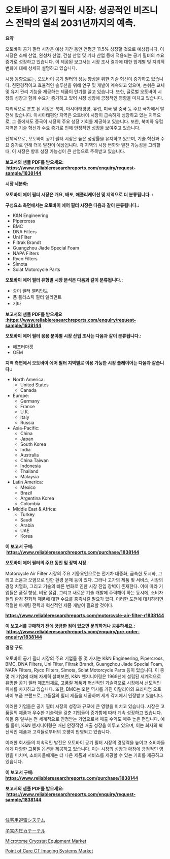 <p><h1>오토바이 공기 필터 시장: 성공적인 비즈니스 전략의 열쇠 2031년까지의 예측.</h1></p><p><strong>요약</strong></p>
<p><p>오토바이 공기 필터 시장은 예상 기간 동안 연평균 11.5% 성장할 것으로 예상됩니다. 이 시장은 소매 산업, 완성차 산업, 건설 산업 및 기타 산업 등에 적용되는 공기 필터의 수요 증가로 성장하고 있습니다. 이 제공된 보고서는 시장 조사 결과에 대한 업계별 및 지리적 변화에 대해 상세히 설명하고 있습니다.</p><p>시장 동향으로는, 오토바이 공기 필터의 성능 향상을 위한 기술 혁신이 증가하고 있습니다. 친환경적이고 효율적인 솔루션을 위해 연구 및 개발이 계속되고 있으며, 손쉬운 교체 및 유지 관리 기능을 제공하는 제품이 인기를 끌고 있습니다. 또한, 글로벌 오토바이 시장의 성장과 함께 수요가 증가하고 있어 시장 성장에 긍정적인 영향을 미치고 있습니다.</p><p>지리적으로 분포 된 시장은 북미, 아시아태평양, 유럽, 미국 및 중국 등 주요 국가에서 발전해 왔습니다. 아시아태평양 지역은 오토바이 시장이 급속하게 성장하고 있는 지역으로, 그 중에서도 중국이 시장의 주요 성장 기회를 제공하고 있습니다. 또한, 북미와 유럽 지역은 기술 혁신과 수요 증가로 인해 안정적인 성장을 보여주고 있습니다.</p><p>전체적으로, 오토바이 공기 필터 시장은 높은 성장률을 유지하고 있으며, 기술 혁신과 수요 증가로 인해 더욱 발전이 예상됩니다. 각 지역의 시장 변화와 발전 가능성을 고려할 때, 이 시장은 향후 성장 가능성이 큰 산업으로 주목받고 있습니다.</p></p>
<p><strong>보고서의 샘플 PDF를 받으세요: &nbsp;<a href="https://www.reliableresearchreports.com/enquiry/request-sample/1838144">https://www.reliableresearchreports.com/enquiry/request-sample/1838144</a></strong></p>
<p><strong>시장 세분화:</strong></p>
<p><strong> 오토바이 에어 필터 시장은 개요, 배포, 애플리케이션 및 지역으로 더 분류됩니다. :</strong></p>
<p><strong>구성요소 측면에서는 오토바이 에어 필터 시장은 다음과 같이 분류됩니다.:</strong></p>
<p><ul><li>K&N Engineering</li><li>Pipercross</li><li>BMC</li><li>DNA Filters</li><li>Uni Filter</li><li>Filtrak Brandt</li><li>Guangzhou Jiade Special Foam</li><li>NAPA Filters</li><li>Ryco Filters</li><li>Simota</li><li>Solat Motorcycle Parts</li></ul></p>
<p><strong> 오토바이 에어 필터 유형별 시장 분석은 다음과 같이 분류됩니다.:</strong></p>
<p><ul><li>종이 필터 엘리먼트</li><li>폼 플라스틱 필터 엘리먼트</li><li>기타</li></ul></p>
<p><strong>보고서의 샘플 PDF를 받으세요 :<a href="https://www.reliableresearchreports.com/enquiry/request-sample/1838144">https://www.reliableresearchreports.com/enquiry/request-sample/1838144</a></strong></p>
<p><strong> 오토바이 에어 필터 응용 분야별 시장 산업 조사는 다음과 같이 분류됩니다.:</strong></p>
<p><ul><li>애프터마켓</li><li>OEM</li></ul></p>
<p><strong>지역 측면에서 오토바이 에어 필터 지역별로 이용 가능한 시장 플레이어는 다음과 같습니다.:</strong></p>
<p><ul>
    <li>
        North America:
        <ul>
            <li>United States</li>
            <li>Canada</li>
        </ul>
    </li>
    <li>
        Europe:
        <ul>
            <li>Germany</li>
            <li>France</li>
            <li>U.K.</li>
            <li>Italy</li>
            <li>Russia</li>
        </ul>
    </li>
    <li>
        Asia-Pacific:
        <ul>
            <li>China</li>
            <li>Japan</li>
            <li>South Korea</li>
            <li>India</li>
            <li>Australia</li>
            <li>China Taiwan</li>
            <li>Indonesia</li>
            <li>Thailand</li>
            <li>Malaysia</li>
        </ul>
    </li>
    <li>
        Latin America:
        <ul>
            <li>Mexico</li>
            <li>Brazil</li>
            <li>Argentina Korea</li>
            <li>Colombia</li>
        </ul>
    </li>
    <li>
        Middle East & Africa:
        <ul>
            <li>Turkey</li>
            <li>Saudi</li>
            <li>Arabia</li>
            <li>UAE</li>
            <li>Korea</li>
        </ul>
    </li>
    </ul></p>
<p><strong>이 보고서 구매: &nbsp;<a href="https://www.reliableresearchreports.com/purchase/1838144">https://www.reliableresearchreports.com/purchase/1838144</a></strong></p>
<p><strong>오토바이 에어 필터의 주요 동인 및 장벽 시장</strong></p>
<p><p>Motorcycle Air Filter 시장의 주요 기동요인으로는 전기차 대중화, 급속한 도시화, 그리고 소음과 오염으로 인한 환경 문제 등이 있다. 그러나 고가의 제품 및 서비스, 시장의 경쟁 치열화, 그리고 기술의 빠른 변화로 인한 시장 진입 장벽이 존재한다. 이에 따라 기업들은 품질 향상, 비용 절감, 그리고 새로운 기술 개발에 주력해야 하는 동시에, 소비자들의 환경 친화적 제품에 대한 수요를 충족시킬 필요가 있다. 이러한 도전에 대처하려면 적절한 마케팅 전략과 혁신적인 제품 개발이 필요할 것이다.</p></p>
<p><strong><a href="https://www.reliableresearchreports.com/motorcycle-air-filter-r1838144">https://www.reliableresearchreports.com/motorcycle-air-filter-r1838144</a></strong></p>
<p><strong>이 보고서를 구매하기 전에 궁금한 점이 있으면 문의하거나 공유하세요.: &nbsp;<a href="https://www.reliableresearchreports.com/enquiry/pre-order-enquiry/1838144">https://www.reliableresearchreports.com/enquiry/pre-order-enquiry/1838144</a></strong></p>
<p><strong>경쟁 구도</strong></p>
<p><p>오토바이 공기 필터 시장의 주요 기업들 중 몇 가지는 K&N Engineering, Pipercross, BMC, DNA Filters, Uni Filter, Filtrak Brandt, Guangzhou Jiade Special Foam, NAPA Filters, Ryco Filters, Simota, Solat Motorcycle Parts 등이 있습니다. 이 중 몇 개 기업에 대해 자세히 살펴보면, K&N 엔지니어링은 1969년에 설립된 세계적으로 유명한 공기 필터 제조업체로, 고품질 제품과 혁신적인 기술력으로 시장에서 선도적인 위치를 차지하고 있습니다. 또한, BMC는 오랜 역사를 가진 이탈리아의 프리미엄 오토바이 부품 브랜드로, 고품질의 필터 제품을 제공하며 세계 각지에서 인정받고 있습니다.</p><p>이러한 기업들은 공기 필터 시장의 성장과 규모에 큰 영향을 미치고 있습니다. 시장은 고품질의 제품과 우수한 기술력을 갖춘 기업들이 증가함에 따라 계속 성장하고 있습니다. 이들 중 일부는 전 세계적으로 인정받는 기업으로서 매출 수익도 매우 높은 편입니다. 예를 들어, K&N 엔지니어링은 매년 안정적인 매출 성장을 이루고 있으며, 이는 회사의 혁신적인 제품과 고객들로부터의 호평이 반영되고 있습니다.</p><p>이러한 회사들의 지속적인 발전은 오토바이 공기 필터 시장의 경쟁력을 높이고 소비자들에게 다양한 고품질 옵션을 제공하고 있습니다. 이는 시장의 성장과 확장에 긍정적인 영향을 미치며, 소비자들에게는 더 나은 제품과 서비스를 제공할 수 있는 기회를 제공하고 있습니다.</p></p>
<p><strong>이 보고서 구매: &nbsp; <a href="https://www.reliableresearchreports.com/purchase/1838144">https://www.reliableresearchreports.com/purchase/1838144</a></strong></p>
<p><strong>보고서의 샘플 PDF를 받으세요: &nbsp;<a href="https://www.reliableresearchreports.com/enquiry/request-sample/1838144">https://www.reliableresearchreports.com/enquiry/request-sample/1838144</a></strong><strong></strong></p>
<p>&nbsp;</p>
<p><p><a href="https://medium.com/@nicholasallan19/%E4%BD%8F%E5%AE%85%E7%94%A8%E9%81%BF%E9%9B%B7%E3%82%B7%E3%82%B9%E3%83%86%E3%83%A0%E3%81%AE%E5%B8%82%E5%A0%B4%E3%82%B7%E3%82%A7%E3%82%A2%E3%81%AE%E9%80%B2%E5%8C%96%E3%81%A8%E5%B8%82%E5%A0%B4%E6%88%90%E9%95%B7%E3%83%88%E3%83%AC%E3%83%B3%E3%83%89-2024%E5%B9%B4-2031%E5%B9%B4-59f5b01428e9">住宅用避雷システム</a></p><p><a href="https://github.com/avbqbctihcbe2/Market-Research-Report-List-1/blob/main/131897235483.md">子宮内圧カテーテル</a></p><p><a href="https://github.com/changoleonlaverguenzanoexiste/Market-Research-Report-List-2/blob/main/microtome-cryostat-equipment-market.md">Microtome Cryostat Equipment Market</a></p><p><a href="https://github.com/dimitrishawkinswaynenp91rgz/Market-Research-Report-List-2/blob/main/point-of-care-ct-imaging-systems-market.md">Point of Care CT Imaging Systems Market</a></p></p>